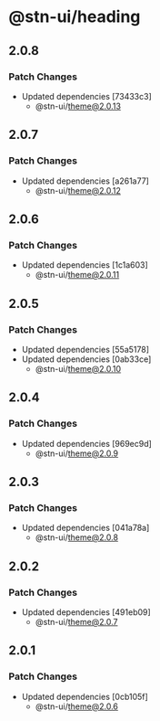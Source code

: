 # @stn-ui/heading

## 2.0.8

### Patch Changes

- Updated dependencies [73433c3]
  - @stn-ui/theme@2.0.13

## 2.0.7

### Patch Changes

- Updated dependencies [a261a77]
  - @stn-ui/theme@2.0.12

## 2.0.6

### Patch Changes

- Updated dependencies [1c1a603]
  - @stn-ui/theme@2.0.11

## 2.0.5

### Patch Changes

- Updated dependencies [55a5178]
- Updated dependencies [0ab33ce]
  - @stn-ui/theme@2.0.10

## 2.0.4

### Patch Changes

- Updated dependencies [969ec9d]
  - @stn-ui/theme@2.0.9

## 2.0.3

### Patch Changes

- Updated dependencies [041a78a]
  - @stn-ui/theme@2.0.8

## 2.0.2

### Patch Changes

- Updated dependencies [491eb09]
  - @stn-ui/theme@2.0.7

## 2.0.1

### Patch Changes

- Updated dependencies [0cb105f]
  - @stn-ui/theme@2.0.6
